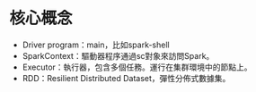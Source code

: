 # 核心概念

* Driver program：main，比如spark-shell
* SparkContext：驅動器程序通過sc對象來訪問Spark。
* Executor：執行器，包含多個任務。運行在集群環境中的節點上。
* RDD：Resilient Distributed Dataset，彈性分佈式數據集。

